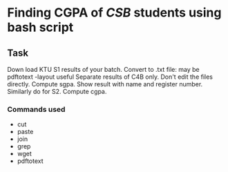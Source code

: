 # Finding CGPA of *CSB* students using bash script

## Task
  Down load KTU S1 results of your batch.
  Convert to .txt file: may be pdftotext -layout useful
  Separate results of C4B only.
  Don't edit the files directly.
  Compute sgpa.
  Show result with name and register number.
  Similarly do for S2.
  Compute cgpa.


### Commands used
- cut
- paste
- join
- grep
- wget
- pdftotext 

